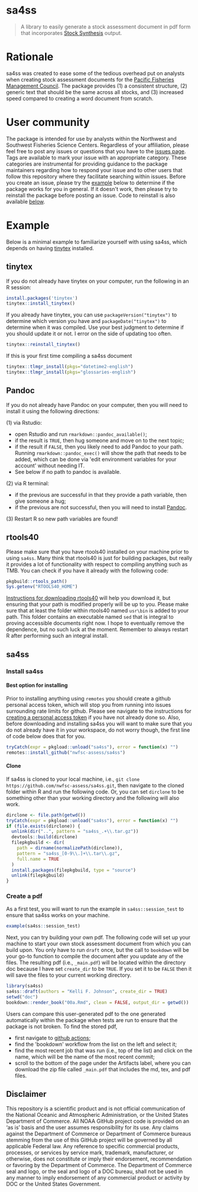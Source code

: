 # sa4ss
> A library to easily generate a stock assessment document in pdf form that incorporates [Stock Synthesis](https://vlab.ncep.noaa.gov/web/stock-synthesis) output.

# Rationale
sa4ss was created to ease some of the tedious overhead put on analysts when creating stock assessment documents for the [Pacific Fisheries Management Council](www.pcouncil.org).
The package provides 
(1) a consistent structure,
(2) generic text that should be the same across all stocks, and
(3) increased speed compared to creating a word document from scratch.

# User community
The package is intended for use by analysts within the Northwest and Southwest Fisheries Science Centers.
Regardless of your affiliation, please feel free to post any issues or questions that you have to the [issues page](https://github.com/nwfsc-assess/sa4ss/issues).
Tags are available to mark your issue with an appropriate category.
These categories are instrumental for providing guidance to the package maintainers regarding how to respond your issue and to other users that follow this repository where they facilitate searching within issues.
Before you create an issue, please try the [example](#example) below to determine if the package works for you in general. If it doesn't work, then please try to reinstall the package before posting an issue. Code to reinstall is also available [below](#example).

# Example
Below is a minimal example to familiarize yourself with using sa4ss, which depends on having [tinytex](https://yihui.org/tinytex/) installed.

## tinytex
If you do not already have tinytex on your computer, run the following in an R session:
``` r
install.packages('tinytex')
tinytex::install_tinytex()
```
If you already have tinytex, you can use `packageVersion("tinytex")` to determine which version you have and `packageDate("tinytex")` to determine when it was compiled.
Use your best judgment to determine if you should update it or not. I error on the side of updating too often.
``` r
tinytex::reinstall_tinytex()
```
If this is your first time compiling a sa4ss document
``` r
tinytex::tlmgr_install(pkgs="datetime2-english")
tinytex::tlmgr_install(pkgs="glossaries-english")
```

## Pandoc
If you do not already have Pandoc on your computer, then you will need to install it
using the following directions:

(1) via Rstudio:
  * open Rstudio and run `rmarkdown::pandoc_available()`;
  * if the result is `TRUE`, then hug someone and move on to the next topic;
  * if the result if `FALSE`, then you likely need to add Pandoc to your path.
  Running `rmarkdown::pandoc_exec()` will show the path that needs to be added,
  which can be done via 'edit environment variables for your account'
  without needing IT.
  * See below if no path to pandoc is available.

(2) via R terminal:
  * if the previous are successful in that they provide a path variable,
  then give someone a hug;
  * if the previous are not successful, then you will need to install
  [Pandoc](https://pandoc.org/installing.html).

(3) Restart R so new path variables are found!

## rtools40
Please make sure that you have rtools40 installed on your machine prior to using
`sa4ss`. Many think that rtools40 is just for building packages, but really it
provides a lot of functionality with respect to compiling anything such as TMB.
You can check if you have it already with the following code:
``` r
pkgbuild::rtools_path()
Sys.getenv("RTOOLS40_HOME")
```
[Instructions for downloading rtools40](https://cran.r-project.org/bin/windows/Rtools/)
will help you download it, but ensuring that your path is modified properly will
be up to you. Please make sure that at least the folder within rtools40
named `usr\bin` is added to your path. This folder contains an executable named `sed`
that is integral to proving accessible documents right now. I hope to eventually
remove the dependence, but no such luck at the moment.
Remember to always restart R after performing such an integral install.

## sa4ss

### Install sa4ss

#### Best option for installing
Prior to installing anything using `remotes` you should create a github personal access token, which will stop you from running into issues surrounding rate limits for github.
Please see navigate to the instructions for
[creating a personal access token](https://docs.github.com/en/github/authenticating-to-github/creating-a-personal-access-token)
if you have not already done so.
Also, before downloading and installing sa4ss you will want to make sure that you do not already have it in your workspace, do not worry though, the first line of code below does that for you.
``` r
tryCatch(expr = pkgload::unload("sa4ss"), error = function(x) "")
remotes::install_github("nwfsc-assess/sa4ss")
```

#### Clone
If sa4ss is cloned to your local machine, i.e., `git clone https://github.com/nwfsc-assess/sa4ss.git`,
then navigate to the cloned folder within R and run the following code.
Or, you can set `dirclone` to be something other than your working directory and the following will also work.
``` r
dirclone <- file.path(getwd())
tryCatch(expr = pkgload::unload("sa4ss"), error = function(x) "")
if (file.exists(dirclone)) {
  unlink(dir("..", pattern = "sa4ss_.+\\.tar.gz"))
  devtools::build(dirclone)
  filepkgbuild <- dir(
    path = dirname(normalizePath(dirclone)),
    pattern = "sa4ss_[0-9\\.]+\\.tar\\.gz",
    full.name = TRUE
  )
  install.packages(filepkgbuild, type = "source")
  unlink(filepkgbuild)
}
```

### Create a pdf
As a first test, you will want to run the example in `sa4ss::session_test` to ensure that sa4ss works on your machine.
``` r
example(sa4ss::session_test)
```

Next, you can try building your own pdf.
The following code will set up your machine to start your own stock assessment document from which you can build upon.
You only have to run `draft` once, but the call to `bookdown` will be your go-to function to compile the document after you update any of the files.
The resulting pdf (i.e., `_main.pdf`) will be located within the directory doc because I have set `create_dir` to be `TRUE`. If you set it to be `FALSE` then it will save the files to your current working directory.
``` r
library(sa4ss)
sa4ss::draft(authors = "Kelli F. Johnson", create_dir = TRUE)
setwd("doc")
bookdown::render_book("00a.Rmd", clean = FALSE, output_dir = getwd())
```

Users can compare this user-generated pdf to the one generated automatically within the package when tests are run to ensure that the package is not broken.
To find the stored pdf,
* first navigate to [github actions](https://github.com/nwfsc-assess/sa4ss/actions);
* find the 'bookdown' workflow from the list on the left and select it;
* find the most recent job that was run (i.e., top of the list) and click on the name, which will be the name of the most recent commit;
* scroll to the bottom of the page under the Artifacts label, where you can download the zip file called `_main.pdf` that includes the md, tex, and pdf files.

## Disclaimer
This repository is a scientific product and is not official communication of the National Oceanic and Atmospheric Administration, or the United States Department of Commerce.
All NOAA GitHub project code is provided on an ‘as is’ basis and the user assumes responsibility for its use.
Any claims against the Department of Commerce or Department of Commerce bureaus stemming from the use of this GitHub project will be governed by all applicable Federal law.
Any reference to specific commercial products, processes, or services by service mark, trademark, manufacturer, or otherwise, does not constitute or imply their endorsement, recommendation or favoring by the Department of Commerce.
The Department of Commerce seal and logo, or the seal and logo of a DOC bureau, shall not be used in any manner to imply endorsement of any commercial product or activity by DOC or the United States Government.
